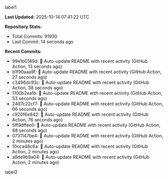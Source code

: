 
label1 
<!-- ACTIVITY_START -->
**Last Updated:** 2025-10-14 07:41:22 UTC

**Repository Stats:**
- Total Commits: 91930
- Last Commit: 14 seconds ago

**Recent Commits:**
- 99e1b0189d: 🤖 Auto-update README with recent activity (GitHub Action, 13 seconds ago)
- b1f90aaa9f: 🤖 Auto-update README with recent activity (GitHub Action, 27 seconds ago)
- c3496dc93c: 🤖 Auto-update README with recent activity (GitHub Action, 38 seconds ago)
- 1100b2ea1b: 🤖 Auto-update README with recent activity (GitHub Action, 53 seconds ago)
- 2487c22cf7: 🤖 Auto-update README with recent activity (GitHub Action, 66 seconds ago)
- c920f6e842: 🤖 Auto-update README with recent activity (GitHub Action, 76 seconds ago)
- 5ff9dffee0: 🤖 Auto-update README with recent activity (GitHub Action, 88 seconds ago)
- 0731147be4: 🤖 Auto-update README with recent activity (GitHub Action, 2 minutes ago)
- 10cca48c6a: 🤖 Auto-update README with recent activity (GitHub Action, 2 minutes ago)
- a8de9b9a04: 🤖 Auto-update README with recent activity (GitHub Action, 2 minutes ago)
<!-- ACTIVITY_END -->

label2
